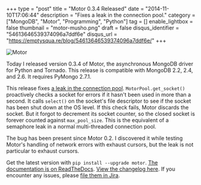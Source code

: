+++
type = "post"
title = "Motor 0.3.4 Released"
date = "2014-11-10T17:06:44"
description = "Fixes a leak in the connection pool."
category = ["MongoDB", "Motor", "Programming", "Python"]
tag = []
enable_lightbox = false
thumbnail = "motor-musho.png"
draft = false
disqus_identifier = "54613646539374096a7ddf6e"
disqus_url = "https://emptysqua.re/blog/54613646539374096a7ddf6e/"
+++

<p><img style="display:block; margin-left:auto; margin-right:auto;" src="motor-musho.png" alt="Motor" title="motor-musho.png" border="0" /></p>
<p>Today I released version 0.3.4 of Motor, the asynchronous MongoDB driver for Python and Tornado. This release is compatible with MongoDB 2.2, 2.4, and 2.6. It requires PyMongo 2.7.1.</p>
<p>This release fixes <a href="https://jira.mongodb.org/browse/MOTOR-57">a leak in the connection pool</a>. <code>MotorPool.get_socket()</code> proactively checks a socket for errors if it hasn't been used in more than a second. It calls <code>select()</code> on the socket's file descriptor to see if the socket has been shut down at the OS level. If this check fails, Motor discards the socket. But it forgot to decrement its socket counter, so the closed socket is forever counted against <code>max_pool_size</code>. This is the equivalent of a semaphore leak in a normal multi-threaded connection pool.</p>
<p>The bug has been present since Motor 0.2. I discovered it while testing Motor's handling of network errors with exhaust cursors, but the leak is not particular to exhaust cursors.</p>
<p>Get the latest version with <code>pip install --upgrade motor</code>. <a href="http://motor.readthedocs.org/en/stable">The documentation is on ReadTheDocs</a>. <a href="http://motor.readthedocs.org/en/stable/changelog.html">View the changelog here</a>. If you encounter any issues, please <a href="https://jira.mongodb.org/browse/MOTOR">file them in Jira</a>.</p>
